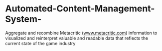 # Automated-Content-Management-System-
Aggregate and recombine Metacritic (www.metacritic.com) information to visualized and reinterpret valuable and readable data that reflects the current state of the game industry
